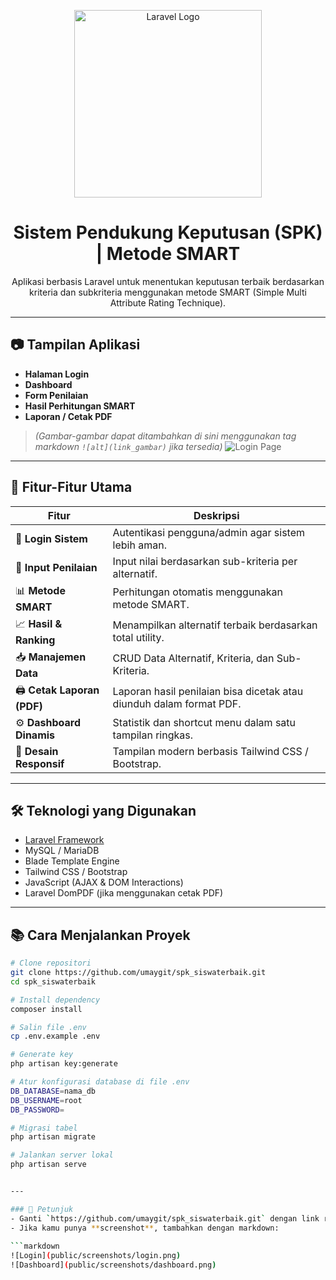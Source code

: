 <p align="center">
  <a href="https://laravel.com" target="_blank">
    <img src="https://raw.githubusercontent.com/laravel/art/master/logo-lockup/5%20SVG/2%20CMYK/1%20Full%20Color/laravel-logolockup-cmyk-red.svg" width="300" alt="Laravel Logo">
  </a>
</p>

<h1 align="center">Sistem Pendukung Keputusan (SPK) | Metode SMART</h1>

<p align="center">
  Aplikasi berbasis Laravel untuk menentukan keputusan terbaik berdasarkan kriteria dan subkriteria menggunakan metode SMART (Simple Multi Attribute Rating Technique).
</p>

---

## 📷 Tampilan Aplikasi

- **Halaman Login**
- **Dashboard**
- **Form Penilaian**
- **Hasil Perhitungan SMART**
- **Laporan / Cetak PDF**

> *(Gambar-gambar dapat ditambahkan di sini menggunakan tag markdown `![alt](link_gambar)` jika tersedia)*
> ![Login Page](https://github.com/umaygit/spk_siswaterbaik/a1.png)


---

## 🚀 Fitur-Fitur Utama

| Fitur                 | Deskripsi                                                                 |
|----------------------|---------------------------------------------------------------------------|
| 🔐 **Login Sistem**        | Autentikasi pengguna/admin agar sistem lebih aman.                     |
| 🧮 **Input Penilaian**     | Input nilai berdasarkan sub-kriteria per alternatif.                   |
| 📊 **Metode SMART**        | Perhitungan otomatis menggunakan metode SMART.                         |
| 📈 **Hasil & Ranking**     | Menampilkan alternatif terbaik berdasarkan total utility.              |
| 📥 **Manajemen Data**      | CRUD Data Alternatif, Kriteria, dan Sub-Kriteria.                      |
| 🖨️ **Cetak Laporan (PDF)** | Laporan hasil penilaian bisa dicetak atau diunduh dalam format PDF.    |
| ⚙️ **Dashboard Dinamis**   | Statistik dan shortcut menu dalam satu tampilan ringkas.               |
| 🎨 **Desain Responsif**    | Tampilan modern berbasis Tailwind CSS / Bootstrap.                    |

---

## 🛠️ Teknologi yang Digunakan

- [Laravel Framework](https://laravel.com)
- MySQL / MariaDB
- Blade Template Engine
- Tailwind CSS / Bootstrap
- JavaScript (AJAX & DOM Interactions)
- Laravel DomPDF (jika menggunakan cetak PDF)

---

## 📚 Cara Menjalankan Proyek

```bash
# Clone repositori
git clone https://github.com/umaygit/spk_siswaterbaik.git
cd spk_siswaterbaik

# Install dependency
composer install

# Salin file .env
cp .env.example .env

# Generate key
php artisan key:generate

# Atur konfigurasi database di file .env
DB_DATABASE=nama_db
DB_USERNAME=root
DB_PASSWORD=

# Migrasi tabel
php artisan migrate

# Jalankan server lokal
php artisan serve


---

### 🔧 Petunjuk
- Ganti `https://github.com/umaygit/spk_siswaterbaik.git` dengan link repository kamu (jika berubah).
- Jika kamu punya **screenshot**, tambahkan dengan markdown:
  
```markdown
![Login](public/screenshots/login.png)
![Dashboard](public/screenshots/dashboard.png)


